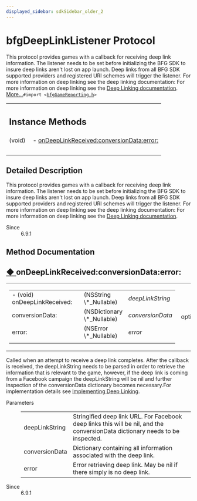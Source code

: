 ```yaml
---
displayed_sidebar: sdkSidebar_older_2
---  
```

# bfgDeepLinkListener Protocol 

<div class="contents">This protocol provides games with a callback for receiving deep link information. The listener needs to be set before initializing the BFG SDK to insure deep links aren't lost on app launch. Deep links from all BFG SDK supported providers and registered URI schemes will trigger the listener. For more information on deep linking see the deep linking documentation: For more information on deep linking see the <a href="https://developer.bigfishgames.com/ios_v6_9_html/reference_deep_linking.html">Deep Linking documentation</a>.    <a href="protocolbfg_deep_link_listener-p.html#details">More...</a><code>#import &lt;<a class="el" href="bfg_game_reporting_8h_source.html">bfgGameReporting.h</a>&gt;</code><table class="memberdecls"><tr class="heading"><td colspan="2"><h2 class="groupheader"><a id="pub-methods" name="pub-methods"></a> Instance Methods</h2></td></tr><tr class="memitem:a3c3db8952d5f0da9ff750131d6ffcffd"><td class="memItemLeft" align="right" valign="top">(void)&#160;</td><td class="memItemRight" valign="bottom">- <a class="el" href="protocolbfg_deep_link_listener-p.html#a3c3db8952d5f0da9ff750131d6ffcffd">onDeepLinkReceived:conversionData:error:</a></td></tr><tr class="separator:a3c3db8952d5f0da9ff750131d6ffcffd"><td class="memSeparator" colspan="2">&#160;</td></tr></table><a name="details" id="details"></a><h2 class="groupheader">Detailed Description</h2><div class="textblock">This protocol provides games with a callback for receiving deep link information. The listener needs to be set before initializing the BFG SDK to insure deep links aren't lost on app launch. Deep links from all BFG SDK supported providers and registered URI schemes will trigger the listener. For more information on deep linking see the deep linking documentation: For more information on deep linking see the <a href="https://developer.bigfishgames.com/ios_v6_9_html/reference_deep_linking.html">Deep Linking documentation</a>. <dl class="section since"><dt>Since</dt><dd>6.9.1 </dd></dl></div><h2 class="groupheader">Method Documentation</h2><a id="a3c3db8952d5f0da9ff750131d6ffcffd" name="a3c3db8952d5f0da9ff750131d6ffcffd"></a><h2 class="memtitle"><span class="permalink"><a href="#a3c3db8952d5f0da9ff750131d6ffcffd">&#9670;&nbsp;</a></span>onDeepLinkReceived:conversionData:error:</h2><div class="memitem"><div class="memproto"><table class="mlabels"><tr><td class="mlabels-left"><table class="memname"><tr><td class="memname">- (void) onDeepLinkReceived: </td><td></td><td class="paramtype">(NSString \*_Nullable)&#160;</td><td class="paramname"><em>deepLinkString</em></td></tr><tr><td class="paramkey">conversionData:</td><td></td><td class="paramtype">(NSDictionary \*_Nullable)&#160;</td><td class="paramname"><em>conversionData</em></td></tr><tr><td class="paramkey">error:</td><td></td><td class="paramtype">(NSError \*_Nullable)&#160;</td><td class="paramname"><em>error</em>&#160;</td></tr><tr><td></td><td></td><td></td><td></td></tr></table></td><td class="mlabels-right"><span class="mlabels"><span class="mlabel">optional</span></span></td></tr></table></div><div class="memdoc">Called when an attempt to receive a deep link completes. After the callback is received, the deepLinkString needs to be parsed in order to retrieve the information that is relevant to the game, however, if the deep link is coming from a Facebook campaign the deepLinkString will be nil and further inspection of the conversionData dictionary becomes necessary.For implementation details see <a href="https://developer.bigfishgames.com/ios_v6_9_html/reference_deep_linking.html#deeplinkImplement">Implementing Deep Linking</a>.<dl class="params"><dt>Parameters</dt><dd><table class="params"><tr><td class="paramname">deepLinkString</td><td>Stringified deep link URL. For Facebook deep links this will be nil, and the conversionData dictionary needs to be inspected. </td></tr><tr><td class="paramname">conversionData</td><td>Dictionary containing all information associated with the deep link. </td></tr><tr><td class="paramname">error</td><td>Error retrieving deep link. May be nil if there simply is no deep link.</td></tr></table></dd></dl><dl class="section since"><dt>Since</dt><dd>6.9.1 </dd></dl></div></div></div> 

